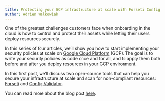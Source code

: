 ```yaml
---
title: Protecting your GCP infrastructure at scale with Forseti Config Validator (part 1)
author: Adrien Walkowiak
---
```


One of the greatest challenges customers face when onboarding in the cloud is how to control 
and protect their assets while letting their users deploy resources securely. 

In this series of four articles, we’ll show you how to start implementing your security 
policies at scale on [Google Cloud Platform](https://cloud.google.com/) (GCP). The goal is 
to write your security policies as code once and for all, and to apply them both before 
and after you deploy resources in your GCP environment.

In this first post, we’ll discuss two open-source tools that can help you secure your 
infrastructure at scale and scan for non-compliant resources: 
[Forseti](https://github.com/forseti-security/forseti-security) and 
[Config Validator](https://github.com/forseti-security/config-validator). 

You can read more about the blog post [here](https://cloud.google.com/blog/products/identity-security/protecting-your-gcp-infrastructure-at-scale-with-forseti-config-validator).
